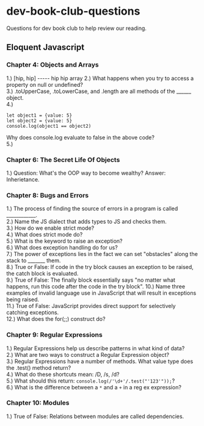 # dev-book-club-questions
Questions for dev book club to help review our reading.

## Eloquent Javascript

### Chapter 4: Objects and Arrays

1.) \[hip, hip] ----- hip hip array
2.) What happens when you try to access a property on null or undefined?  
3.) .toUpperCase, .toLowerCase, and .length are all methods of the ______ object.  
4.)  
```
let object1 = {value: 5}
let object2 = {value: 5}
console.log(object1 == object2)
```
Why does console.log evaluate to false in the above code?  
5.)
### Chapter 6: The Secret Life Of Objects

1.) Question: What's the OOP way to become wealthy?    Answer: Inherietance.

### Chapter 8: Bugs and Errors

1.) The process of finding the source of errors in a program is called ____________.  
2.) Name the JS dialect that adds types to JS and checks them.  
3.) How do we enable strict mode?  
4.) What does strict mode do?  
5.) What is the keyword to raise an exception?  
6.) What does exception handling do for us?  
7.) The power of exceptions lies in the fact we can set "obstacles" along the stack to _______ them.  
8.) True or False: If code in the try block causes an exception to be raised, the catch block is evaluated.  
9.) True of False: The finally block essentially says "no matter what happens, run this code after the code in the try block". 
10.) Name three examples of invalid language use in JavaScript that will result in exceptions being raised.  
11.) True of False: JavaScript provides direct support for selectively catching exceptions.  
12.) What does the for(;;) construct do?  

### Chapter 9: Regular Expressions

1.) Regular Expressions help us describe patterns in what kind of data?  
2.) What are two ways to construct a Regular Expression object?  
3.) Regular Expressions have a number of methods. What value type does the .test() method return?  
4.) What do these shortcuts mean: /D, /s, /d?  
5.) What should this return:  `console.log(/'\d+'/.test("'123'"));`?  
6.) What is the difference between a `*` and a `+` in a reg ex expression?

### Chapter 10: Modules  

1.) True of False: Relations between modules are called dependencies.  
